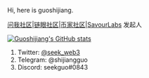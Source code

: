 Hi, here is guoshijiang. 

[问我社区](https://www.wenwoha.com/)|[链眼社区](https://chaineye.info/)|[币家社区](http://bj.gingernet.vip/)|[SavourLabs](https://github.com/savour-labs) 发起人

[![Guoshijiang's GitHub stats](https://github-readme-stats.vercel.app/api?username=guoshijiang&show_icons=true&theme=solarized-dark)](https://github.com/guoshijiang) 

1. Twitter: [@seek_web3](https://twitter.com/seek_web3)
2. Telegram: @shijiangguo
3. Discord: seekguo#0843




